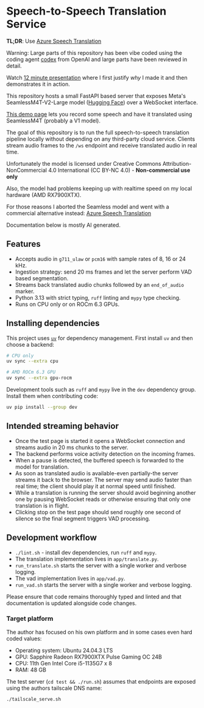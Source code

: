 # Speech-to-Speech Translation Service

**TL;DR**: Use [Azure Speech Translation](https://azure.microsoft.com/en-us/products/ai-services/ai-translator)

Warning: Large parts of this repository has been vibe coded using the coding agent [codex](https://chatgpt.com/codex) from OpenAI and large parts have been reviewed in detail.

Watch [12 minute presentation](https://jespertorpkristensen-misc-public.s3.eu-central-1.amazonaws.com/s2st-service-demo-2025-09-17.mp4) where I first justify *why* I made it and then demonstrates it in action.

This repository hosts a small FastAPI based server that exposes Meta's
SeamlessM4T-V2-Large model ([Hugging Face](https://huggingface.co/facebook/seamless-m4t-v2-large)) over a WebSocket interface.

[This demo page](https://seamless.metademolab.com/demo) lets you record some speech and have it translated using SeamlessM4T (probably a V1 model).

The goal of this repository is to run the full speech-to-speech translation pipeline locally without depending on
any third-party cloud service.  Clients stream audio frames to the `/ws`
endpoint and receive translated audio in real time.

Unfortunately the model is licensed under Creative Commons Attribution-NonCommercial 4.0 International (CC BY-NC 4.0) - **Non-commercial use only**

Also, the model had problems keeping up with realtime speed on my local hardware (AMD RX7900XTX).

For those reasons I aborted the Seamless model and went with a commercial alternative instead: [Azure Speech Translation](https://azure.microsoft.com/en-us/products/ai-services/ai-translator)

Documentation below is mostly AI generated.

## Features

* Accepts audio in `g711_ulaw` or `pcm16` with sample rates of 8, 16 or 24 kHz.
* Ingestion strategy: send 20 ms frames and let the server perform VAD based
  segmentation.
* Streams back translated audio chunks followed by an `end_of_audio` marker.
* Python 3.13 with strict typing, `ruff` linting and `mypy` type checking.
* Runs on CPU only or on ROCm 6.3 GPUs.

## Installing dependencies

This project uses [`uv`](https://github.com/astral-sh/uv) for dependency
management.  First install `uv` and then choose a backend:

```bash
# CPU only
uv sync --extra cpu

# AMD ROCm 6.3 GPU
uv sync --extra gpu-rocm
```

Development tools such as `ruff` and `mypy` live in the `dev` dependency
group.  Install them when contributing code:

```bash
uv pip install --group dev
```

## Intended streaming behavior

* Once the test page is started it opens a WebSocket connection and streams audio in 20 ms chunks to the server.
* The backend performs voice activity detection on the incoming frames.
* When a pause is detected, the buffered speech is forwarded to the model for translation.
* As soon as translated audio is available-even partially-the server streams it back to the browser.  The server may send audio faster than real time; the client should play it at normal speed until finished.
* While a translation is running the server should avoid beginning another one by pausing WebSocket reads or otherwise ensuring that only one translation is in flight.
* Clicking stop on the test page should send roughly one second of silence so the final segment triggers VAD processing.

## Development workflow

* `./lint.sh` - install dev dependencies, run `ruff` and `mypy`.
* The translation implementation lives in `app/translate.py`.
* `run_translate.sh` starts the server with a single worker and verbose logging.
* The vad implementation lives in `app/vad.py`.
* `run_vad.sh` starts the server with a single worker and verbose logging.

Please ensure that code remains thoroughly typed and linted and that documentation is updated alongside code changes.


### Target platform

The author has focused on his own platform and in some cases even hard coded values:

* Operating system: Ubuntu 24.04.3 LTS
* GPU: Sapphire Radeon RX7900XTX Pulse Gaming OC 24B
* CPU: 11th Gen Intel Core i5-1135G7 x 8
* RAM: 48 GB

The test server (`cd test && ./run.sh`) assumes that endpoints are exposed using the authors tailscale DNS name:

```
./tailscale_serve.sh
```
